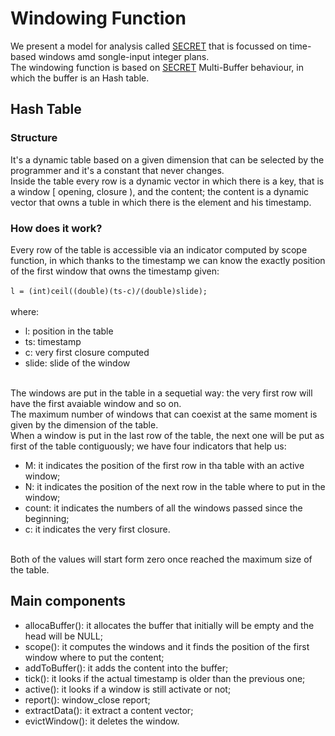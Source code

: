 # Windowing Function
We present a model for analysis called [SECRET](https://people.csail.mit.edu/tatbul/publications/maxstream_vldb10.pdf) that is focussed on time-based windows amd songle-input integer plans.<br>
The windowing function is based on [SECRET](https://people.csail.mit.edu/tatbul/publications/maxstream_vldb10.pdf) Multi-Buffer behaviour, in which the buffer is an Hash table.
## Hash Table
### Structure
It's a dynamic table based on a given dimension that can be selected by the programmer and it's a constant that never changes.<br>
Inside the table every row is a dynamic vector in which there is a key, that is a window [ opening, closure ), and the content; the content is a dynamic vector that owns a tuble in which there is the element and his timestamp.

### How does it work?
Every row of the table is accessible via an indicator computed by scope function, in which thanks to the timestamp we can know 
the exactly position of the first window that owns the timestamp given:<br><br>
        `l = (int)ceil((double)(ts-c)/(double)slide);`<br><br> where: <ul> <li> l: position in the table</li> <li> ts: timestamp</li> <li> c: very first closure computed </li> <li> slide: slide of the window </li>
        </ul><br>
The windows are put in the table in a sequetial way: the very first row will have the first avaiable window and so on.<br>
The maximum number of windows that can coexist at the same moment is given by the dimension of the table.<br>
When a window is put in the last row of the table, the next one will be put as first of the table contiguously; we have four indicators that help us: 
<ul><li>M: it indicates the position of the first row in tha table with an active window;</li>
<li>N: it indicates the position of the next row in the table where to put in the window; </li>
        <li>count: it indicates the numbers of all the windows passed since the beginning;</li>
        <li>c: it indicates the very first closure.</li></ul><br>
Both of the values will start form zero once reached the maximum size of the table.

## Main components
<ul>
<li>
allocaBuffer(): it allocates the buffer that initially will be empty and the head will be NULL;
</li>
<li>
scope(): it computes the windows and it finds the position of the first window where to put the content;
</li>
<li>
addToBuffer(): it adds the content into the buffer;
</li>
<li>
tick(): it looks if the actual timestamp is older than the previous one;
</li>
<li>
active(): it looks if a window is still activate or not;
</li>
<li>
report(): window_close report;
</li>
<li>
extractData(): it extract a content vector;
</li>
<li>
evictWindow(): it deletes the window.
</li>
